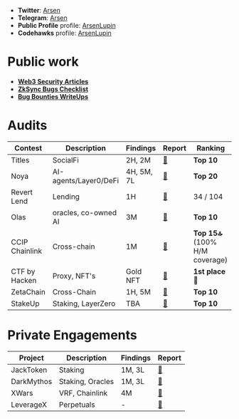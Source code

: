 - **Twitter**: [Arsen](https://x.com/arsen_bt) 
- **Telegram**: [Arsen](https://t.me/ars_bt) 
- **Public Profile** profile: [ArsenLupin](https://audits.sherlock.xyz/watson/ArsenLupin)
- **Codehawks** profile: [ArsenLupin](https://codehawks.cyfrin.io/profile/clo0efgmz0000l808rjflfsbz/)

# Public work
- [**Web3 Security Articles**](https://mirror.xyz/0x3Cc99bfc69575CFA83658CAb5256D98143a2aAaa)
- [**ZkSync Bugs Checklist**](https://github.com/Senya123/ZkSync-PreviousBugs)
- [**Bug Bounties WriteUps**](https://github.com/Senya123/Bounties-Exploit-Bugs)


# Audits

|Contest|Description|Findings|Report|Ranking|
|-------|-----------|--------|------|------|
|Titles|SocialFi|2H, 2M|[📄](https://github.com/Senya123/Contests/blob/main/Titles.md)|**Top 10**|
|Noya| AI-agents/Layer0/DeFi| 4H, 5M, 7L |[📄](https://code4rena.com/audits/2024-04-noya#top)|**Top 20**|
|Revert Lend|Lending|1H|[📄](https://code4rena.com/findings/past-finding/342?repo_name=2024-03-revert-lend-findings&issue_number=299)|34 / 104|
|Olas| oracles, co-owned AI| 3M |[📄](https://code4rena.com/audits/2024-05-olas#top)|**Top 10**|
|CCIP Chainlink| Cross-chain | 1M | [📄](https://codehawks.cyfrin.io/c/2024-07-CL-CCIP/results?lt=contest&page=1&sc=reward&sj=reward&t=leaderboard) |**Top 15🔝** (100% H/M coverage)|
|CTF by Hacken|Proxy, NFT's|Gold NFT|[📄](https://x.com/hackenclub/status/1833873541592199649)|**1st place** 🏅|
|ZetaChain|Cross-Chain|1H, 5M|[📄](https://x.com/arsen_bt/status/1844079985843372369)|**Top 10**|
|StakeUp|Staking, LayerZero|TBA|[📄](https://x.com/arsen_bt/status/1844079985843372369)|**Top 10**|

# Private Engagements

|Project|Description|Findings|Report|
|-------|-----------|--------|------|
|JackToken|Staking|1M, 3L|[📄](-)|
|DarkMythos|Staking, Oracles|1M, 3L|[📄](-)|
|XWars|VRF, Chainlink|4M|[📄](-)|
|LeverageX|Perpetuals|-|[📄](-)|




